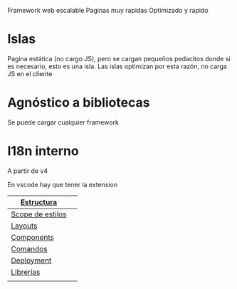 Framework web escalable
Paginas muy rapidas
Optimizado y rapido
# Islas
Pagina estática (no cargo JS), pero se cargan pequeños pedacitos donde si es necesario, esto es una isla.
Las islas optimizan por esta razón, no carga JS en el cliente
# Agnóstico a bibliotecas
Se puede cargar cualquier framework
# I18n interno
A partir de v4

En vscode hay que tener la extension

| [Estructura](markdown/Estructura.md)       |     |
| ------------------------------------------ | --- |
| [Scope de estilos](Scope%20de%20estilos.md) |     |
| [Layouts](Layouts.md)             |     |
| [Components](Components.md)       |     |
| [Comandos](Comandos.md)           |     |
| [Deployment](Deployment.md)       |     |
| [Librerias](librerias.md)         |     |
|                                            |     |
